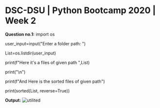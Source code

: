 # DSC-DSU | Python Bootcamp 2020 | Week 2

**Question no.1:**
import os

user_input=input("Enter a folder path: ")

List=os.listdir(user_input)

print(f"Here it's a files of given path ",List)

print("\n")

print(f"And Here is the sorted files of given path")

print(sorted(List, reverse=True))

**Output:**
![utilited](https://user-images.githubusercontent.com/49817481/102684382-d0c27880-41f9-11eb-8579-2f01c7fcca6e.png)
